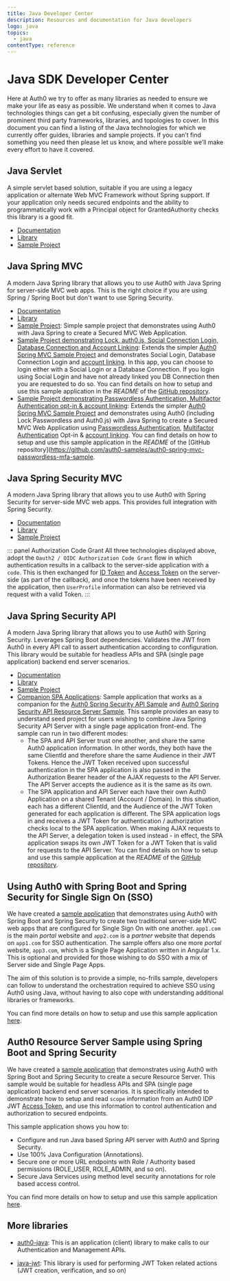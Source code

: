 ```yaml
---
title: Java Developer Center
description: Resources and documentation for Java developers
logo: java
topics:
  - java
contentType: reference
---
```


# Java SDK Developer Center

Here at Auth0 we try to offer as many libraries as needed to ensure we make your life as easy as possible. We understand when it comes to Java technologies things can get a bit confusing, especially given the number of prominent third party frameworks, libraries, and topologies to cover. In this document you can find a listing of the Java technologies for which we currently offer guides, libraries and sample projects. If you can’t find something you need then please let us know, and where possible we’ll make every effort to have it covered.

## Java Servlet

A simple servlet based solution, suitable if you are using a legacy application or alternate Web MVC Framework without Spring support. If your application only needs secured endpoints and the ability to programmatically work with a Principal object for GrantedAuthority checks this library is a good fit.

- [Documentation](/server-platforms/java)
- [Library](https://github.com/auth0/auth0-servlet)
- [Sample Project](https://github.com/auth0-samples/auth0-servlet-sample)

## Java Spring MVC

A modern Java Spring library that allows you to use Auth0 with Java Spring for server-side MVC web apps. This is the right choice if you are using Spring / Spring Boot but don't want to use Spring Security.

- [Documentation](/server-platforms/java-spring-mvc)
- [Library](https://github.com/auth0/auth0-spring-mvc)
- [Sample Project](https://github.com/auth0-samples/auth0-spring-mvc-sample): Simple sample project that demonstrates using Auth0 with Java Spring to create a Secured MVC Web Application.
- [Sample Project demonstrating Lock, auth0.js, Social Connection Login, Database Connection and Account Linking](https://github.com/auth0-samples/auth0-spring-boot-social-dbconnection-link): Extends the simpler [Auth0 Spring MVC Sample Project](https://github.com/auth0-samples/auth0-spring-mvc-sample) and demonstrates Social Login, Database Connection Login and [account linking](/link-accounts). In this app, you can choose to login either with a Social Login or a Database Connection. If you login using Social Login and have not already linked you DB Connection then you are requested to do so. You can find details on how to setup and use this sample application in the _README_ of the [GitHub repository](https://github.com/auth0-samples/auth0-spring-boot-social-dbconnection-link).
- [Sample Project demonstrating Passwordless Authentication, Multifactor Authentication opt-in & account linking](https://github.com/auth0-samples/auth0-spring-mvc-passwordless-mfa-sample): Extends the simpler [Auth0 Spring MVC Sample Project](https://github.com/auth0-samples/auth0-spring-mvc-sample) and demonstrates using Auth0 (including Lock Passwordless and Auth0.js) with Java Spring to create a Secured MVC Web Application using [Passwordless Authentication](/connections/passwordless), [Multifactor Authentication](/multifactor-authentication) Opt-in & [account linking](/link-accounts). You can find details on how to setup and use this sample application in the _README_ of the [GitHub repository](https://github.com/auth0-samples/auth0-spring-mvc-passwordless-mfa-sample.

## Java Spring Security MVC

A modern Java Spring library that allows you to use Auth0 with Spring Security for server-side MVC web apps. This provides full integration with Spring Security.

- [Documentation](/server-platforms/java-spring-security-mvc)
- [Library](https://github.com/auth0/auth0-spring-security-mvc)
- [Sample Project](https://github.com/auth0-samples/auth0-spring-security-mvc-sample)

::: panel Authorization Code Grant
All three technologies displayed above, adopt the `Oauth2 / OIDC Authorization Code Grant` flow in which authentication results in a callback to the server-side application with a `code`. This is then exchanged for [ID Token](/tokens/id_token) and [Access Token](/tokens/access_token) on the server-side (as part of the callback), and once the tokens have been received by the application, then `UserProfile` information can also be retrieved via request with a valid Token.
:::

## Java Spring Security API

A modern Java Spring library that allows you to use Auth0 with Spring Security. Leverages Spring Boot dependencies. Validates the JWT from Auth0 in every API call to assert authentication according to configuration. This library would be suitable for headless APIs and SPA (single page application) backend end server scenarios.

- [Documentation](/server-apis/java-spring-security)
- [Library](https://github.com/auth0/auth0-spring-security-api)
- [Sample Project](https://github.com/auth0-samples/auth0-spring-security-api-sample)
- [Companion SPA Applications](https://github.com/auth0-samples/auth0-spring-security-api-client-samples): Sample application that works as a companion for the [Auth0 Spring Security API Sample](https://github.com/auth0-samples/auth0-spring-security-api-sample) and [Auth0 Spring Security API Resource Server Sample](#auth0-resource-server-sample-using-spring-boot-and-spring-security). This sample provides an easy to understand seed project for users wishing to combine Java Spring Security API Server with a single page application front-end. The sample can run in two different modes:
  - The SPA and API Server trust one another, and share the same Auth0 application information. In other words, they both have the same ClientId and therefore share the same Audience in their JWT Tokens. Hence the JWT Token received upon successful authentication in the SPA application is also passed in the Authorization Bearer header of the AJAX requests to the API Server. The API Server accepts the audience as it is the same as its own.
  - The SPA application and API Server each have their own Auth0 Application on a shared Tenant (Account / Domain). In this situation, each has a different ClientId, and the Audience of the JWT Token generated for each application is different. The SPA application logs in and receives a JWT Token for authentication / authorization checks local to the SPA application. When making AJAX requests to the API Server, a delegation token is used instead - in effect, the SPA application swaps its own JWT Token for a JWT Token that is valid for requests to the API Server.
  You can find details on how to setup and use this sample application at the _README_ of the [GitHub repository](https://github.com/auth0-samples/auth0-spring-security-api-client-samples/tree/master/auth0-spring-security-api-angular-client).

## Using Auth0 with Spring Boot and Spring Security for Single Sign On (SSO)

We have created a [sample application](https://github.com/auth0-samples/auth0-spring-security-mvc-sso-sample) that demonstrates using Auth0 with Spring Boot and Spring Security to create two traditional server-side MVC web apps that are configured for Single Sign On with one another. `app1.com` is the main _portal_ website and `app2.com` is a _partner_ website that depends on `app1.com` for SSO authentication. The sample offers also one more _portal_ website, `app3.com`, which is a Single Page Application written in Angular 1.x. This is optional and provided for those wishing to do SSO with a mix of Server side and Single Page Apps.

The aim of this solution is to provide a simple, no-frills sample, developers can follow to understand the orchestration required to achieve SSO using Auth0 using Java, without having to also cope with understanding additional libraries or frameworks.

You can find more details on how to setup and use this sample application [here](https://github.com/auth0-samples/auth0-spring-security-mvc-sso-sample).

## Auth0 Resource Server Sample using Spring Boot and Spring Security

We have created a [sample application](https://github.com/auth0-samples/auth0-spring-security-api-resource-server-sample) that demonstrates using Auth0 with Spring Boot and Spring Security to create a secure Resource Server. This sample would be suitable for headless APIs and SPA (single page application) backend end server scenarios. It is specifically intended to demonstrate how to setup and read `scope` information from an Auth0 IDP JWT [Access Token](/tokens/access_token), and use this information to control authentication and authorization to secured endpoints.

This sample application shows you how to:
- Configure and run Java based Spring API server with Auth0 and Spring Security.
- Use 100% Java Configuration (Annotations).
- Secure one or more URL endpoints with Role / Authority based permissions (ROLE_USER, ROLE_ADMIN, and so on).
- Secure Java Services using method level security annotations for role based access control.

You can find more details on how to setup and use this sample application [here](https://github.com/auth0-samples/auth0-spring-security-api-resource-server-sample).

## More libraries

- [auth0-java](https://github.com/auth0/auth0-java): This is an application (client) library to make calls to our Authentication and Management APIs.

- [java-jwt](https://github.com/auth0/java-jwt): This library is used for performing JWT Token related actions (JWT creation, verification, and so on)
